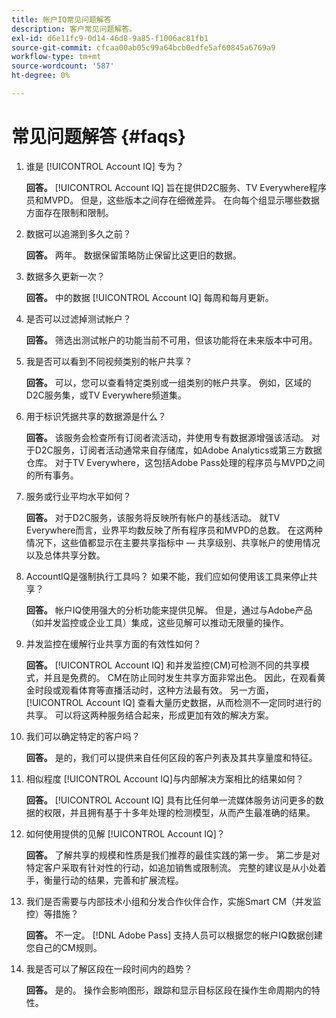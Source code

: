 ```yaml
---
title: 帐户IQ常见问题解答
description: 客户常见问题解答。
exl-id: d6e11fc9-0d14-46d8-9a85-f1006ac81fb1
source-git-commit: cfcaa00ab05c99a64bcb0edfe5af60845a6769a9
workflow-type: tm+mt
source-wordcount: '587'
ht-degree: 0%

---
```


# 常见问题解答 {#faqs}

1. 谁是 [!UICONTROL Account IQ] 专为？

   **回答。** [!UICONTROL Account IQ] 旨在提供D2C服务、TV Everywhere程序员和MVPD。 但是，这些版本之间存在细微差异。 在向每个组显示哪些数据方面存在限制和限制。

1. 数据可以追溯到多久之前？

   **回答。** 两年。 数据保留策略防止保留比这更旧的数据。

1. 数据多久更新一次？

   **回答。** 中的数据 [!UICONTROL Account IQ] 每周和每月更新。

1. 是否可以过滤掉测试帐户？

   **回答。** 筛选出测试帐户的功能当前不可用，但该功能将在未来版本中可用。

1. 我是否可以看到不同视频类别的帐户共享？

   **回答。** 可以，您可以查看特定类别或一组类别的帐户共享。 例如，区域的D2C服务集，或TV Everywhere频道集。

1. 用于标识凭据共享的数据源是什么？

   **回答。** 该服务会检查所有订阅者流活动，并使用专有数据源增强该活动。 对于D2C服务，订阅者活动通常来自存储库，如Adobe Analytics或第三方数据仓库。 对于TV Everywhere，这包括Adobe Pass处理的程序员与MVPD之间的所有事务。

1. 服务或行业平均水平如何？

   **回答。** 对于D2C服务，该服务将反映所有帐户的基线活动。 就TV Everywhere而言，业界平均数反映了所有程序员和MVPD的总数。 在这两种情况下，这些值都显示在主要共享指标中 — 共享级别、共享帐户的使用情况以及总体共享分数。

1. AccountIQ是强制执行工具吗？ 如果不能，我们应如何使用该工具来停止共享？

   **回答。** 帐户IQ使用强大的分析功能来提供见解。 但是，通过与Adobe产品（如并发监控或企业工具）集成，这些见解可以推动无限量的操作。

1. 并发监控在缓解行业共享方面的有效性如何？

   **回答。** [!UICONTROL Account IQ] 和并发监控(CM)可检测不同的共享模式，并且是免费的。 CM在防止同时发生共享方面非常出色。 因此，在观看黄金时段或观看体育等直播活动时，这种方法最有效。 另一方面， [!UICONTROL Account IQ] 查看大量历史数据，从而检测不一定同时进行的共享。 可以将这两种服务结合起来，形成更加有效的解决方案。

1. 我们可以确定特定的客户吗？

   **回答。** 是的，我们可以提供来自任何区段的客户列表及其共享量度和特征。

1. 相似程度 [!UICONTROL Account IQ]与内部解决方案相比的结果如何？

   **回答。** [!UICONTROL Account IQ] 具有比任何单一流媒体服务访问更多的数据的权限，并且拥有基于十多年处理的检测模型，从而产生最准确的结果。

1. 如何使用提供的见解 [!UICONTROL Account IQ]？

   **回答。** 了解共享的规模和性质是我们推荐的最佳实践的第一步。 第二步是对特定客户采取有针对性的行动，如追加销售或限制流。 完整的建议是从小处着手，衡量行动的结果，完善和扩展流程。

1. 我们是否需要与内部技术小组和分发合作伙伴合作，实施Smart CM（并发监控）等措施？

   **回答。** 不一定。 [!DNL Adobe Pass] 支持人员可以根据您的帐户IQ数据创建您自己的CM规则。

1. 我是否可以了解区段在一段时间内的趋势？

   **回答。** 是的。 操作会影响图形，跟踪和显示目标区段在操作生命周期内的特性。
